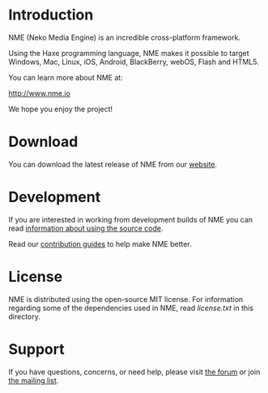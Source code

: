 Introduction
============

NME (Neko Media Engine) is an incredible cross-platform framework.

Using the Haxe programming language, NME makes it possible to target Windows, Mac, Linux, iOS, Android, BlackBerry, webOS, Flash and HTML5.

You can learn more about NME at:

http://www.nme.io

We hope you enjoy the project!


Download
========

You can download the latest release of NME from our [website](http://www.nme.io).


Development
===========

If you are interested in working from development builds of NME you can read [information about using the source code](http://www.nme.io/developers/documentation/source).

Read our [contribution guides](https://github.com/haxenme/NME/wiki/) to help make NME better.


License
=======

NME is distributed using the open-source MIT license. For information regarding some of the dependencies used in NME, read *license.txt* in this directory.


Support
=======

If you have questions, concerns, or need help, please visit [the forum](http://www.nme.io/community/forums) or join [the mailing list](http://www.nme.io/community/mailing-list).

